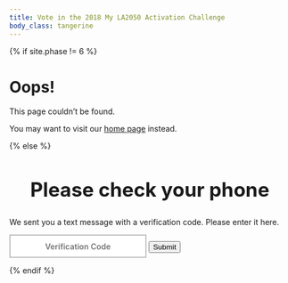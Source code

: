 ```yaml
---
title: Vote in the 2018 My LA2050 Activation Challenge
body_class: tangerine
---
```


{% if site.phase != 6 %}

# Oops!

<div class="introduction" markdown="1">
This page couldn’t be found.

You may want to visit our [home page](/) instead.
</div>

{% else %}

<div class="introduction" markdown="1">

<h2 style="max-width: none; text-align: center; font-size: 2.5em;">Please check your phone</h2>

We sent you a text message with a verification code. Please enter it here.

<form action="/vote/sms-sent/" method="get">
<input type="hidden" name="learn" />
<input type="hidden" name="create" />
<input type="hidden" name="play" />
<input type="hidden" name="connect" />
<input type="hidden" name="live" />
<input type="hidden" name="telephone" />

<p style="font-size: 1em">
  <label>
    <input type="text" placeholder="Verification Code" name="verification_code" />
    <button type="submit">Submit</button>
  </label>
</p>
</form>

<style>
.promotion {
	display: none;
}
form input[type="text"] {
  font-family: inherit;
  font-size: inherit;
  line-height: inherit;
  font-weight: 600;
  padding: 0.75em;
  border-radius: 0;
  max-width: none;
  box-sizing: border-box;
  text-align: center;
  border: 0.1875em solid rgb(237, 59, 136); /* @strawberry */
  border-color: rgba(0, 0, 0, 0.25);

  /* Remove Safari’s default styles for search fields */
  -webkit-appearance: none;
}
@media (max-width: 25em) {
  form button,
  form input[type="text"] {
    width: 100%;
    max-width: none;
  }
}
</style>

</div>



<script>

  // http://stackoverflow.com/questions/901115/how-can-i-get-query-string-values-in-javascript#answer-901144
  function getParameterByName(name, url) {
    if (!url) url = window.location.href;
    name = name.replace(/[\[\]]/g, "\\$&");
    let regex = new RegExp("[?&]" + name + "(=([^&#]*)|&|#|$)"),
    results = regex.exec(url);
    if (!results) return null;
    if (!results[2]) return '';
    return decodeURIComponent(results[2].replace(/\+/g, " "));
  }


  var form = document.querySelector('form');

  var fieldNames = ['learn', 'create', 'play', 'connect', 'live'];
  var nextValue;
  for (var index = 0; index < fieldNames.length; index++) {
    nextValue = getParameterByName(fieldNames[index]);
    if (nextValue) {
      form.querySelector('input[name="' + fieldNames[index] + '"]').value = nextValue;
    }
  }

  form.querySelector('input[name="telephone"]').value = getParameterByName('telephone');

</script>

<script src="https://cdn.auth0.com/js/auth0/9.3.1/auth0.min.js"></script>
<script type="text/javascript">
</script>

<script>
  function submitVerificationCode(form){
    console.log('submitVerificationCode');

    var telephone = document.querySelector('input[name="telephone"]').value;
    var verificationCode = document.querySelector('input[name="verification_code"]').value;

    var fieldNames = ['learn', 'create', 'play', 'connect', 'live'];
    var votesData = [];
    var nextField;
    for (var index = 0; index < fieldNames.length; index++) {
      nextField = form.querySelector('input[name="' + fieldNames[index] + '"]');
      if (nextField) {
        votesData.push(fieldNames[index] + '=' + encodeURIComponent(nextField.value));
      } else {
        console.log('skipped: ' + fieldNames[index]);
      }
    }

    if ((votesData).length < 1) {
      console.error('No items were voted for');
      return;
    }

    votesData.push('telephone=' + encodeURIComponent(telephone));

    console.dir(votesData);

    var redirectUri = window.location.origin + '/vote/authenticated/?' + votesData.join('&');
    console.log('redirectUri: ' + redirectUri);

    console.log("telephone: " + telephone.replace(/\-/g, '').replace(/\s/g, ''))
    console.log("verificationCode: " + verificationCode)

    var webAuth = new auth0.WebAuth({
      domain:      'activation-la2050.auth0.com',
      clientID:    'INfJpr4dnNk2EN143utsZYz4Zeq9c7cd',
      // responseMode: 'form_post',
      responseType: 'token',
      redirectUri: redirectUri
    });
    webAuth.passwordlessLogin({
        connection: 'sms',
        phoneNumber: telephone.replace(/\-/g, '').replace(/\s/g, ''),
        verificationCode: verificationCode
      }, function (err,res) {
        if (err) {
          // Handle error
        } else {
          // form.action = form.action + '?' + votesData.join('&');
          // form.submit();
          // document.querySelector('.introduction').style.display = 'block';
          // document.querySelector('form').style.display = 'none';
        }

        console.log('err');
        console.log(err)
        console.dir(err)

        console.log('res');
        console.log(res)
        console.dir(res)

        // Hide the input and show a "Check your email for your login link!" screen
        //$('.enter-email').hide();
        //$('.check-email').show();

      }
    );
  }

  document.querySelector('form').addEventListener('submit', function(e) {
    e.preventDefault();
    submitVerificationCode(e.target);

  })
</script>

{% endif %}

